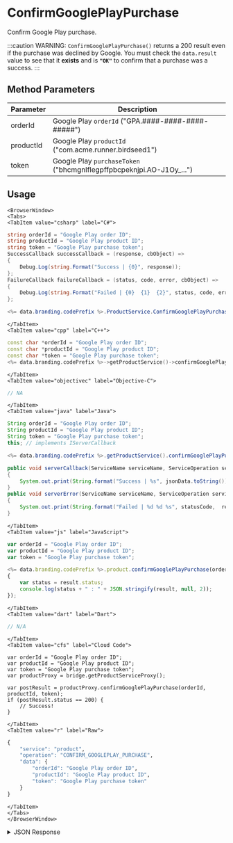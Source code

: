 # ConfirmGooglePlayPurchase

Confirm Google Play purchase.

:::caution
WARNING: <code>ConfirmGooglePlayPurchase()</code> returns a 200 result even if the purchase was declined by Google. You must check the <code>data.result</code> value to see that it <strong>exists</strong> and is <code><strong>"OK"</strong></code> to confirm that a purchase was a success.
:::

<PartialServop service_name="product" operation_name="CONFIRM_GOOGLEPLAY_PURCHASE" />

## Method Parameters

| Parameter | Description                                                           |
| --------- | --------------------------------------------------------------------- |
| orderId   | Google Play `orderId` ("GPA.####-####-####-#####")                    |
| productId | Google Play `productId` ("com.acme.runner.birdseed1")                 |
| token     | Google Play `purchaseToken` ("bhcmgnlflegpffpbcpeknjpi.AO-J1Oy\_...") |

## Usage

```mdx-code-block
<BrowserWindow>
<Tabs>
<TabItem value="csharp" label="C#">
```

```csharp
string orderId = "Google Play order ID";
string productId = "Google Play product ID";
string token = "Google Play purchase token";
SuccessCallback successCallback = (response, cbObject) =>
{
    Debug.Log(string.Format("Success | {0}", response));
};
FailureCallback failureCallback = (status, code, error, cbObject) =>
{
    Debug.Log(string.Format("Failed | {0}  {1}  {2}", status, code, error));
};

<%= data.branding.codePrefix %>.ProductService.ConfirmGooglePlayPurchase(orderId, productId, token, successCallback, failureCallback);
```

```mdx-code-block
</TabItem>
<TabItem value="cpp" label="C++">
```

```cpp
const char *orderId = "Google Play order ID";
const char *productId = "Google Play product ID";
const char *token = "Google Play purchase token";
<%= data.branding.codePrefix %>->getProductService()->confirmGooglePlayPurchase(orderId, productId, token, this);
```

```mdx-code-block
</TabItem>
<TabItem value="objectivec" label="Objective-C">
```

```objectivec
// NA
```

```mdx-code-block
</TabItem>
<TabItem value="java" label="Java">
```

```java
String orderId = "Google Play order ID";
String productId = "Google Play product ID";
String token = "Google Play purchase token";
this; // implements IServerCallback

<%= data.branding.codePrefix %>.getProductService().confirmGooglePlayPurchase(orderId, productId, token, this);

public void serverCallback(ServiceName serviceName, ServiceOperation serviceOperation, JSONObject jsonData)
{
    System.out.print(String.format("Success | %s", jsonData.toString()));
}
public void serverError(ServiceName serviceName, ServiceOperation serviceOperation, int statusCode, int reasonCode, String jsonError)
{
    System.out.print(String.format("Failed | %d %d %s", statusCode,  reasonCode, jsonError.toString()));
}
```

```mdx-code-block
</TabItem>
<TabItem value="js" label="JavaScript">
```

```javascript
var orderId = "Google Play order ID";
var productId = "Google Play product ID";
var token = "Google Play purchase token";

<%= data.branding.codePrefix %>.product.confirmGooglePlayPurchase(orderId, productId, token, result =>
{
	var status = result.status;
	console.log(status + " : " + JSON.stringify(result, null, 2));
});
```

```mdx-code-block
</TabItem>
<TabItem value="dart" label="Dart">
```

```dart
// N/A
```

```mdx-code-block
</TabItem>
<TabItem value="cfs" label="Cloud Code">
```

```cfscript
var orderId = "Google Play order ID";
var productId = "Google Play product ID";
var token = "Google Play purchase token";
var productProxy = bridge.getProductServiceProxy();

var postResult = productProxy.confirmGooglePlayPurchase(orderId, productId, token);
if (postResult.status == 200) {
    // Success!
}
```

```mdx-code-block
</TabItem>
<TabItem value="r" label="Raw">
```

```r
{
	"service": "product",
	"operation": "CONFIRM_GOOGLEPLAY_PURCHASE",
	"data": {
		"orderId": "Google Play order ID",
		"productId": "Google Play product ID",
		"token": "Google Play purchase token"
	}
}
```

```mdx-code-block
</TabItem>
</Tabs>
</BrowserWindow>
```

<details>
<summary>JSON Response</summary>

```json
{
    "status": 200,
    "data": {
        "result": "OK",
        "status": {
            "consumptionState": 1,
            "developerPayload": "",
            "purchaseState": 0,
            "kind": "androidpublisher#productPurchase",
            "purchaseTimeMillis": 1464789264502
        },
        "playerCurrency": {
            "updatedAt": 1464789275517,
            "currencyMap": {
                "gems": {
                    "purchased": 15,
                    "balance": 15,
                    "consumed": 0,
                    "awarded": 0
                },
                "gold": {
                    "purchased": 8000,
                    "balance": 8000,
                    "consumed": 0,
                    "awarded": 0
                }
            },
            "playerId": "b5ba6fb5-4dd8-49cd-a6cc-36842ccff05d",
            "createdAt": 1464373318154
        },
        "server_time": 1464789275522
    }
}
```

</details>
